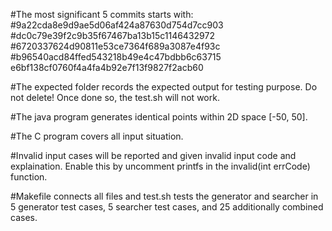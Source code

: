 #The most significant 5 commits starts with: 
#9a22cda8e9d9ae5d06af424a87630d754d7cc903
#dc0c79e39f2c9b35f67467ba13b15c1146432972
#6720337624d90811e53ce7364f689a3087e4f93c
#b96540acd84ffed543218b49e4c47bdbb6c63715
e6bf138cf0760f4a4fa4b92e7f13f9827f2acb60

#The expected folder records the expected output for testing purpose. Do not delete! Once done so, the test.sh will not work.

#The java program generates identical points within 2D space [-50, 50].

#The C program covers all input situation.

#Invalid input cases will be reported and given invalid input code and explaination. Enable this by uncomment printfs in the invalid(int errCode) function.

#Makefile connects all files and test.sh tests the generator and searcher in 5 generator test cases, 5 searcher test cases, and 25 additionally combined cases.